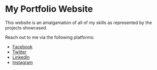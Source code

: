 # My Portfolio Website

This website is an amalgamation of all of my skills as represented by the projects showcased. 

Reach out to me via the following platforms:
- [Facebook](https://www.facebook.com/tawanda.msengezi/)
- [Twitter](https://twitter.com/profuse_taw)
- [LinkedIn](https://www.linkedin.com/in/tawanda-andrew-msengezi/)
- [Instagram](https://www.instagram.com/tha_modern_caveman/)
